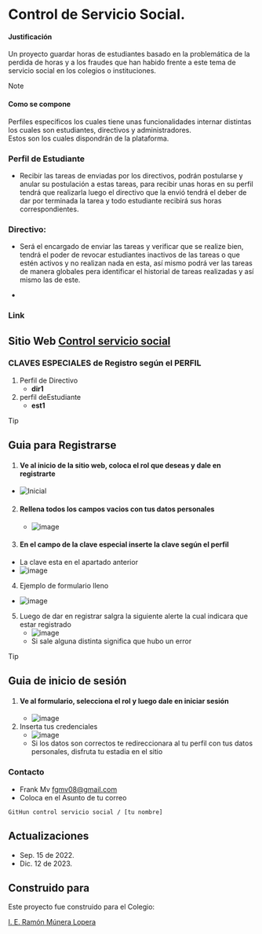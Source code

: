 # **Control de Servicio Social**.

#### **Justificación**

Un proyecto guardar horas de estudiantes basado en la problemática de la perdida de horas y a los fraudes que han habido frente a este tema de servicio social en los colegios o instituciones.

>[!Note]
>#### Como se compone
>Perfiles específicos los cuales tiene unas funcionalidades internar distintas los cuales son estudiantes, directivos y administradores. <br>
>Estos son los cuales dispondrán de la plataforma.

### Perfil de Estudiante
- Recibir las tareas de enviadas por los directivos, podrán postularse y anular su postulación a estas tareas, para recibir unas horas en su perfil tendrá que realizarla luego el directivo que la envió tendrá el deber de dar por terminada la tarea y todo estudiante recibirá sus horas correspondientes.

### Directivo:
- Será el encargado de enviar las tareas y verificar que se realize bien, tendrá el poder de revocar estudiantes inactivos de las tareas o que estén activos y no realizan nada en esta, así mismo podrá ver las tareas de manera globales pera identificar el historial de tareas realizadas y así mismo las de este.

-
### **Link**  
Sitio Web [Control servicio social](https://controlserviciosocial.000webhostapp.com/)
-
### **CLAVES ESPECIALES de Registro según el PERFIL** 

1. Perfil de Directivo
     - **dir1**
2. perfil deEstudiante
     - **est1**


 
> [!Tip]
> ## **Guia para Registrarse**
> 1. #### Ve al inicio de la sitio web, coloca el rol que deseas y dale en registrarte
>  - ![Inicial](https://github.com/Frankgmv/Control-servicio-social/assets/91444397/223e4253-6860-4c02-9a16-4e385c04c084)
> 2. #### Rellena todos los campos vacios con tus datos personales
>    - ![image](https://github.com/Frankgmv/Control-servicio-social/assets/91444397/9a8b0068-dc97-463c-a25d-8aff71625c42)
> 3. #### En el campo de la clave especial inserte la clave según el perfil
> - La clave esta en el apartado anterior
> - ![image](https://github.com/Frankgmv/Control-servicio-social/assets/91444397/f2de1f5d-b671-4995-bb57-c00139c85e51)
> 4. Ejemplo de formulario lleno
>   - ![image](https://github.com/Frankgmv/Control-servicio-social/assets/91444397/433fe0a7-ad5d-45c2-b08c-a8326d684733)
>  5. Luego de dar en registrar salgra la siguiente alerte la cual indicara que estar registrado
>     - ![image](https://github.com/Frankgmv/Control-servicio-social/assets/91444397/d2c3404a-41e3-4bc2-84f6-7010a59d6494)
>     - Si sale alguna distinta significa que hubo un error


> [!Tip]
> ## **Guia de inicio de sesión**
> 1. #### Ve al formulario, selecciona el rol y luego dale en iniciar sesión
>    - ![image](https://github.com/Frankgmv/Control-servicio-social/assets/91444397/7f433c1c-23f2-461f-9836-fcf07ef70146)
> 2. Inserta tus credenciales
>    - ![image](https://github.com/Frankgmv/Control-servicio-social/assets/91444397/46a6b088-ca32-4045-a793-3f33ddbfe6e4)
>    - Si los datos son correctos te redireccionara al tu perfil con tus datos personales, disfruta tu estadia en el sitio


### **Contacto**  
-  Frank Mv <fgmv08@gmail.com>
-  Coloca en el Asunto de tu correo
  ```ssh
 GitHun control servicio social / [tu nombre]
```

## Actualizaciones
- Sep. 15 de 2022.
- Dic. 12 de 2023.


## **Construido para**

Este proyecto fue construido para el Colegio:

[I. E. Ramón Múnera Lopera](https://ieramonmuneralopera.edu.co/)

